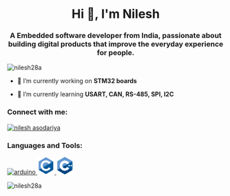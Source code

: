 <h1 align="center">Hi 👋, I'm Nilesh</h1>
<h3 align="center">A Embedded software developer from India, passionate about building digital products that improve the everyday experience for people.</h3>

<p align="left"> <img src="https://komarev.com/ghpvc/?username=nilesh28a&label=Profile%20views&color=0e75b6&style=flat" alt="nilesh28a" /> </p>

- 🔭 I’m currently working on **STM32 boards**

- 🌱 I’m currently learning **USART, CAN, RS-485, SPI, I2C**

<h3 align="left">Connect with me:</h3>
<p align="left">
<a href="https://linkedin.com/in/nilesh asodariya" target="blank"><img align="center" src="https://raw.githubusercontent.com/rahuldkjain/github-profile-readme-generator/master/src/images/icons/Social/linked-in-alt.svg" alt="nilesh asodariya" height="30" width="40" /></a>
</p>

<h3 align="left">Languages and Tools:</h3>
<p align="left"> <a href="https://www.arduino.cc/" target="_blank" rel="noreferrer"> <img src="https://cdn.worldvectorlogo.com/logos/arduino-1.svg" alt="arduino" width="40" height="40"/> </a> <a href="https://www.cprogramming.com/" target="_blank" rel="noreferrer"> <img src="https://raw.githubusercontent.com/devicons/devicon/master/icons/c/c-original.svg" alt="c" width="40" height="40"/> </a> <a href="https://www.w3schools.com/cpp/" target="_blank" rel="noreferrer"> <img src="https://raw.githubusercontent.com/devicons/devicon/master/icons/cplusplus/cplusplus-original.svg" alt="cplusplus" width="40" height="40"/> </a> </p>

<p><img align="center" src="https://github-readme-stats.vercel.app/api/top-langs?username=nilesh28a&show_icons=true&locale=en&layout=compact" alt="nilesh28a" /></p>
